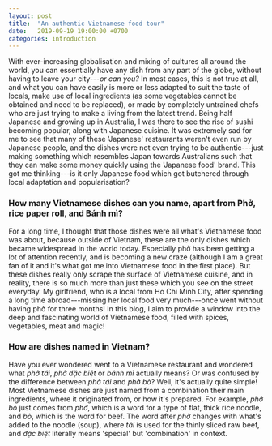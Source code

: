 ```yaml
---
layout: post
title:  "An authentic Vietnamese food tour"
date:   2019-09-19 19:00:00 +0700
categories: introduction
---
```

With ever-increasing globalisation and mixing of cultures all around the world, you can essentially have any dish from any part of the globe, without having to leave your city---*or can you?* In most cases, this is not true at all, and what you can have easily is more or less adapted to suit the taste of locals, make use of local ingredients (as some vegetables cannot be obtained and need to be replaced), or made by completely untrained chefs who are just trying to make a living from the latest trend. Being half Japanese and growing up in Australia, I was there to see the rise of sushi becoming popular, along with Japanese cuisine. It was extremely sad for me to see that many of these 'Japanese' restaurants weren't even run by Japanese people, and the dishes were not even trying to be authentic---just making something which resembles Japan towards Australians such that they can make some money quickly using the 'Japanese food' brand. This got me thinking---is it only Japanese food which got butchered through local adaptation and popularisation?

### How many Vietnamese dishes can you name, apart from Phở, rice paper roll, and Bánh mì?

For a long time, I thought that those dishes were all what's Vietnamese food was about, because outside of Vietnam, these are the only dishes which became widespread in the world today. Especially phở has been getting a lot of attention recently, and is becoming a new craze (although I am a great fan of it and it's what got me into Vietnamese food in the first place). But these dishes really only scrape the surface of Vietnamese cuisine, and in reality, there is so much more than just these which you see on the street everyday. My girlfriend, who is a local from Ho Chi Minh City, after spending a long time abroad---missing her local food very much---once went without having phở for three months! In this blog, I aim to provide a window into the deep and fascinating world of Vietnamese food, filled with spices, vegetables, meat and magic!

### How are dishes named in Vietnam?
Have you ever wondered went to a Vietnamese restaurant and wondered what _phở tái_, _phở đặc biệt_ or _bánh mì_ actually means? Or was confused by the difference between _phở tái_ and _phở bò_? Well, it's actually quite simple! Most Vietnamese dishes are just named from a combination their main ingredients, where it originated from, or how it's prepared. For example, _phở bò_ just comes from _phở_, which is a word for a type of flat, thick rice noodle, and _bò_, which is the word for beef. The word after _phở_ changes with what's added to the noodle (soup), where _tái_ is used for the thinly sliced raw beef, and _đặc biệt_ literally means 'special' but 'combination' in context. 